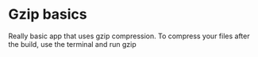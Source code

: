 # Gzip basics

Really basic app that uses gzip compression. To compress your files after the build, use the terminal and run gzip <filepath>


